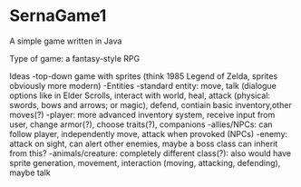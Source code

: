 # SernaGame1
A simple game written in Java

Type of game: a fantasy-style RPG

Ideas
  -top-down game with sprites (think 1985 Legend of Zelda, sprites obviously more modern)
  -Entities
   -standard entity: move, talk (dialogue options like in Elder Scrolls, interact with world, heal, attack (physical: swords, bows and arrows; or magic), defend, contiain basic inventory,other moves(?)
    -player: more advanced inventory system, receive input from user, change armor(?), choose traits(?), companions
    -allies/NPCs: can follow player, independently move, attack when provoked (NPCs)
    -enemy: attack on sight, can alert other enemies, maybe a boss class can inherit from this?
   -animals/creature: completely different class(?): also would have sprite generation, movement, interaction (moving, attacking, defending), maybe talk

